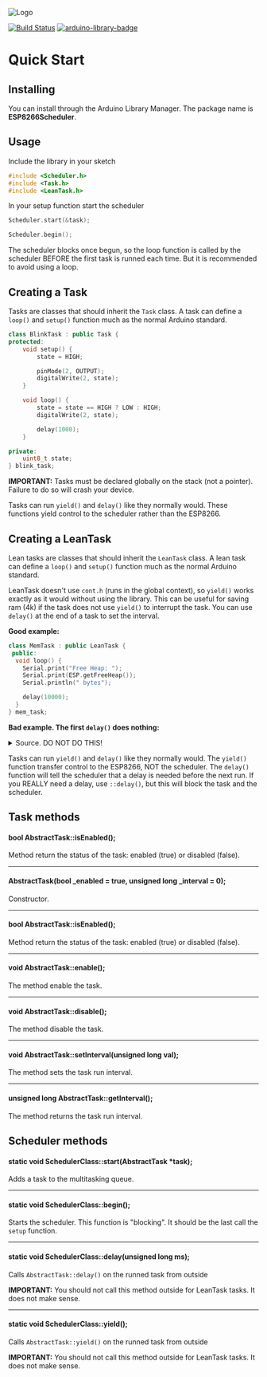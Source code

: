 ![Logo](http://svg.wiersma.co.za/github/project?lang=cpp&title=ESP8266Scheduler&tag=co-operative%20multitasking)

[![Build Status](https://github.com/nrwiersma/ESP8266Scheduler/actions/workflows/test.yml/badge.svg)](https://github.com/nrwiersma/ESP8266Scheduler/actions)
[![arduino-library-badge](http://www.ardu-badge.com/badge/ESP8266Scheduler.svg)](http://www.ardu-badge.com/ESP8266Scheduler)

# Quick Start

## Installing

You can install through the Arduino Library Manager. The package name is
**ESP8266Scheduler**.

## Usage

Include the library in your sketch

```cpp
#include <Scheduler.h>
#include <Task.h>
#include <LeanTask.h>
```

In your setup function start the scheduler

```cpp
Scheduler.start(&task);

Scheduler.begin();
```

The scheduler blocks once begun, so the loop function is called by the scheduler BEFORE the first task is runned each time. But it is recommended to avoid using a loop.

## Creating a Task

Tasks are classes that should inherit the ```Task``` class. A task can define a ```loop()``` and ```setup()``` function
much as the normal Arduino standard.

```cpp
class BlinkTask : public Task {
protected:
    void setup() {
        state = HIGH;

        pinMode(2, OUTPUT);
        digitalWrite(2, state);
    }

    void loop() {
        state = state == HIGH ? LOW : HIGH;
        digitalWrite(2, state);

        delay(1000);
    }

private:
    uint8_t state;
} blink_task;
```

**IMPORTANT:** Tasks must be declared globally on the stack (not a pointer). Failure to do so will crash your device.

Tasks can run ```yield()``` and ```delay()``` like they normally would. These functions yield control to the scheduler
rather than the ESP8266.

## Creating a LeanTask

Lean tasks are classes that should inherit the ```LeanTask``` class. A lean task can define a ```loop()``` and ```setup()``` function
much as the normal Arduino standard.

LeanTask doesn't use ```cont.h``` (runs in the global context), so ```yield()``` works exactly as it would without using the library. This can be useful for saving ram (4k) if the task does not use ```yield()``` to interrupt the task. You can use ```delay()``` at the end of a task to set the interval.

**Good example:**
```cpp
class MemTask : public LeanTask {
 public:
  void loop() {
    Serial.print("Free Heap: ");
    Serial.print(ESP.getFreeHeap());
    Serial.println(" bytes");

    delay(10000);
  }
} mem_task;
```

**Bad example. The first ```delay()``` does nothing:**
<details><summary>Source. DO NOT DO THIS!</summary>
<p>

```cpp
class PrintTask : public LeanTask {
 protected:
  void loop() {
    Serial.println("Print Loop Start");

    delay(5000);

    Serial.println("Print Loop End");

    delay(5000);
  }
} print_task;
```

</p>
</details>

Tasks can run ```yield()``` and ```delay()``` like they normally would. The ```yield()``` function transfer control to the ESP8266, NOT the scheduler. The ```delay()``` function will tell the scheduler that a delay is needed before the next run. If you REALLY need a delay, use ```::delay()```, but this will block the task and the scheduler.


## Task methods
#### bool AbstractTask::isEnabled();
Method return the status of the task: enabled (true) or disabled (false).

---

#### AbstractTask(bool _enabled = true, unsigned long _interval = 0);
Constructor.

---

#### bool AbstractTask::isEnabled();
Method return the status of the task: enabled (true) or disabled (false).

---

#### void AbstractTask::enable();
The method enable the task.

---

#### void AbstractTask::disable();
The method disable the task.

---

#### void AbstractTask::setInterval(unsigned long val);
The method sets the task run interval.

---

#### unsigned long AbstractTask::getInterval();
The method returns the task run interval.


## Scheduler methods
#### static void SchedulerClass::start(AbstractTask *task);
Adds a task to the multitasking queue.

---

#### static void SchedulerClass::begin();
Starts the scheduler. This function is "blocking". It should be the last call the ```setup``` function.

---

#### static void SchedulerClass::delay(unsigned long ms);
Calls ```AbstractTask::delay()``` on the runned task from outside

**IMPORTANT:** You should not call this method outside for LeanTask tasks. It does not make sense.

---

#### static void SchedulerClass::yield();
Calls ```AbstractTask::yield()``` on the runned task from outside

**IMPORTANT:** You should not call this method outside for LeanTask tasks. It does not make sense.
